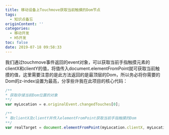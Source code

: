 ```yaml
---
title: 移动设备上Touchmove获取当前触摸的Dom节点
tags:
  - 知识点备忘
originContent: ''
categories:
  - 移动开发
  - H5开发
toc: false
date: 2019-07-18 09:58:33
---
```


我们通过touchmove事件返回的event对象，可以获取当前手指触摸元素的clientX和clientY的值，将值传入document.elementFromPoint就可获取当前触摸的值，这里需要注意的是此方法返回的是最顶层的Dom，所以务必将你需要的Dom的z-index设置为最高，分享些许我在此项目的核心代码：

```javascript
/**
* 获取存储当前Dom位置的对象
**/
var myLocation = e.originalEvent.changedTouches[0];

/**
* 取clientX及clientY并传入elementFromPoint获取当前手指触摸的Dom
**/
var realTarget = document.elementFromPoint(myLocation.clientX, myLocation.clientY);
```